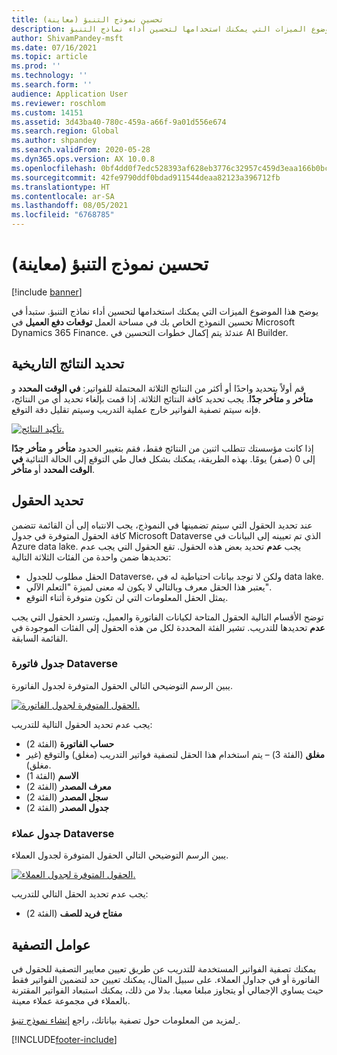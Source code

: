 ```yaml
---
title: تحسين نموذج التنبؤ (معاينة)
description: يوضح هذا الموضوع الميزات التي يمكنك استخدامها لتحسين أداء نماذج التنبؤ.
author: ShivamPandey-msft
ms.date: 07/16/2021
ms.topic: article
ms.prod: ''
ms.technology: ''
ms.search.form: ''
audience: Application User
ms.reviewer: roschlom
ms.custom: 14151
ms.assetid: 3d43ba40-780c-459a-a66f-9a01d556e674
ms.search.region: Global
ms.author: shpandey
ms.search.validFrom: 2020-05-28
ms.dyn365.ops.version: AX 10.0.8
ms.openlocfilehash: 0bf4dd0f7edc528393af628eb3776c32957c459d3eaa166b0bc54d9318b54916
ms.sourcegitcommit: 42fe9790ddf0bdad911544deaa82123a396712fb
ms.translationtype: HT
ms.contentlocale: ar-SA
ms.lasthandoff: 08/05/2021
ms.locfileid: "6768785"
---
```

# <a name="improve-the-prediction-model-preview"></a>تحسين نموذج التنبؤ (معاينة)

[!include [banner](../includes/banner.md)]

يوضح هذا الموضوع الميزات التي يمكنك استخدامها لتحسين أداء نماذج التنبؤ. ستبدأ في تحسين النموذج الخاص بك في مساحة العمل **توقعات دفع العميل** في Microsoft Dynamics 365 Finance. عندئذ يتم إكمال خطوات التحسين في AI Builder.

## <a name="select-historical-outcomes"></a>تحديد النتائج التاريخية

قم أولاً بتحديد واحدًا أو أكثر من النتائج الثلاثة المحتملة للفواتير: **في الوقت المحدد** و **متأخر** و **متأخر جدًا**. يجب تحديد كافة النتائج الثلاثة. إذا قمت بإلغاء تحديد أي من النتائج، فإنه سيتم تصفية الفواتير خارج عملية التدريب وسيتم تقليل دقة التوقع.

[![تأكيد النتائج.](./media/confirm-3-outcomes.png)](./media/confirm-3-outcomes.png)

إذا كانت مؤسستك تتطلب اثنين من النتائج فقط، فقم بتغيير الحدود **متأخر** و **متأخر جدًا** إلى 0 (صفر) يومًا. بهذه الطريقة، يمكنك بشكل فعال طي التوقع إلى الحالة الثنائية **في الوقت المحدد** أو **متأخر**.

## <a name="select-fields"></a>تحديد الحقول

عند تحديد الحقول التي سيتم تضمينها في النموذج، يجب الانتباه إلى أن القائمة تتضمن كافة الحقول المتوفرة في جدول Microsoft Dataverse الذي تم تعيينه إلى البيانات في Azure data lake. يجب **عدم** تحديد بعض هذه الحقول. تقع الحقول التي يجب عدم تحديدها ضمن واحدة من الفئات الثلاثة التالية:

- الحقل مطلوب للجدول Dataverse، ولكن لا توجد بيانات احتياطية له في data lake.
- يعتبر هذا الحقل معرف وبالتالي لا يكون له معنى لميزة "التعلم الآلي".
- يمثل الحقل المعلومات التي لن تكون متوفرة أثناء التوقع.

توضح الأقسام التالية الحقول المتاحة لكيانات الفاتورة والعميل، وتسرد الحقول التي يجب **عدم** تحديدها للتدريب. تشير الفئة المحددة لكل من هذه الحقول إلى الفئات الموجودة في القائمة السابقة.
 
### <a name="invoice-dataverse-table"></a>جدول فاتورة Dataverse

يبين الرسم التوضيحي التالي الحقول المتوفرة لجدول الفاتورة.

[![الحقول المتوفرة لجدول الفاتورة.](./media/available-fields.png)](./media/available-fields.png)

يجب عدم تحديد الحقول التالية للتدريب:

- **حساب الفاتورة** (الفئة 2)
- **مغلق** (الفئة 3) – يتم استخدام هذا الحقل لتصفية فواتير التدريب (مغلق) والتوقع (غير مغلق).
- **الاسم** (الفئة 1)
- **معرف المصدر** (الفئة 2)
- **سجل المصدر** (الفئة 2)
- **جدول المصدر** (الفئة 2)

### <a name="customer-dataverse-table"></a>جدول عملاء Dataverse

يبين الرسم التوضيحي التالي الحقول المتوفرة لجدول العملاء.

[![الحقول المتوفرة لجدول العملاء.](./media/related-entities.png)](./media/related-entities.png)

يجب عدم تحديد الحقل التالي للتدريب:

- **مفتاح فريد للصف** (الفئة 2)

## <a name="filters"></a>عوامل التصفية

يمكنك تصفية الفواتير المستخدمة للتدريب عن طريق تعيين معايير التصفية للحقول في الفاتورة أو في جداول العملاء. على سبيل المثال، يمكنك تعيين حد لتضمين الفواتير فقط حيث يساوي الإجمالي أو يتجاوز مبلغا معينا. بدلا من ذلك، يمكنك استبعاد الفواتير المقترنة بالعملاء في مجموعة عملاء معينة.

لمزيد من المعلومات حول تصفية بياناتك، راجع [إنشاء نموذج تنبؤ ](https://docs.microsoft.com/ai-builder/prediction-create-model#filter-your-data).

[!INCLUDE[footer-include](../../includes/footer-banner.md)]
